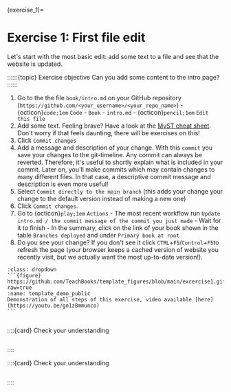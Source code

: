 (exercise_1)=
# Exercise 1: First file edit

Let's start with the most basic edit: add some text to a file and see that the website is updated.

::::::{topic} Exercise objective
Can you add some content to the intro page?
::::::

1. Go to the the file `book/intro.md` on your GitHub repository (`https://github.com/<your_username>/<your_repo_name>`) - {octicon}`code;1em` `Code` - `Book` - `intro.md` - {octicon}`pencil;1em` `Edit this file`
2. Add some text. Feeling brave? Have a look at the [MyST cheat sheet](https://jupyterbook.org/en/stable/reference/cheatsheet.html). Don't worry if that feels daunting, there will be exercises on this!
3. Click `Commit changes`
4. Add a message and description of your change. With this `commit` you save your changes to the git-timeline. Any commit can always be reverted. Therefore, it's useful to shortly explain what is included in your commit. Later on, you'll make commits which may contain changes to many different files. In that case, a descriptive commit message and description is even more useful!
5. Select `Commit directly to the main branch` (this adds your change your change to the default version instead of making a new one)
6. Click `Commit changes`.
7. Go to {octicon}`play;1em` `Actions` - The most recent workflow run `Update intro.md / the commit message of the commit you just made` - Wait for it to finish - In the summary, click on the link of your book shown in the table `Branches deployed` and under `Primary book at root`
8. Do you see your change? If you don't see it click `CTRL`+`F5`/`Control`+`F5`to refresh the page (your browser keeps a cached version of website you recently visit, but we actually want the most up-to-date version!).

````{hint} Watch the steps in action below
:class: dropdown
```{figure} https://github.com/TeachBooks/template_figures/blob/main/excercise1.gif?raw=true
:name: template_demo_public
Demonstration of all steps of this exercise, video available [here](https://youtu.be/gn1zBmmunco)
```


````

::::{card} Check your understanding
```{h5p} https://home.teachbooks.io/wp-admin/admin-ajax.php?action=h5p_embed&id=2
```
::::

::::{card} Check your understanding
```{h5p} https://home.teachbooks.io/wp-admin/admin-ajax.php?action=h5p_embed&id=1
```
::::
